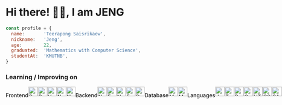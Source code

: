 # Hi there! 👋🏼, I am JENG

```javascript
const profile = {
  name:       'Teerapong Saisrikaew',
  nickname:   'Jeng',
  age:        22,
  graduated:  'Mathematics with Computer Science',
  studentAt:  'KMUTNB',
}
```
### Learning / Improving on

<div style="display: flex;">
  <p style="font-weight: 500">Frontend</p>
  <img src="https://img.shields.io/badge/React-282C34?logo=react&logoColor=8bc34a" alt="React logo" title="React" height="25" />
  <img src="https://img.shields.io/badge/Redux-282C34?logo=redux&logoColor=8bc34a" alt="Redux logo" title="Redux" height="25" />
  <img src="https://img.shields.io/badge/Vue_3-282C34?logo=vuedotjs&logoColor=8bc34a" alt="Vue logo" title="Vue3" height="25" />
  <img src="https://img.shields.io/badge/Nuxt_3-282C34?logo=nuxtdotjs&logoColor=8bc34a" alt="Nuxt3 logo" title="Nuxt 3" height="25" />
  <img src="https://img.shields.io/badge/Next_14-282C34?logo=nextdotjs&logoColor=8bc34a" alt="Next logo" title="Next" height="25" />
  <br />
  <br />
  <p style="font-weight: 500">Backend</p>
  <img src="https://img.shields.io/badge/NodeJS-282C34?logo=nodedotjs&logoColor=8bc34a" alt="NodeJS logo" title="NodeJS" height="25" />
  <img src="https://img.shields.io/badge/ExpressJS-282C34?logo=express&logoColor=8bc34a" alt="ExpressJS logo" title="ExpressJS" height="25" />
  <img src="https://img.shields.io/badge/NestJS-282C34?logo=nestjs&logoColor=8bc34a" alt="NestJS logo" title="NestJS" height="25" />
  <img src="https://img.shields.io/badge/FastAPI-282C34?logo=fastapi&logoColor=8bc34a" alt="FastAPI logo" title="FastAPI" height="25" />
  <img src="https://img.shields.io/badge/Dotnet-282C34?logo=dotnet&logoColor=8bc34a" alt="DotNet logo" title="Dotnet" height="25" />
  <br />
  <br />
  <p style="font-weight: 500">Database</p>
  <img src="https://img.shields.io/badge/MongoDB-282C34?logo=mongodb&logoColor=8bc34a" alt="MongoDB logo" title="MongoDB" height="25" />
  <img src="https://img.shields.io/badge/MariaDB-282C34?logo=mariadb&logoColor=8bc34a" alt="MariaDB logo" title="MariaDB" height="25" />
  <br />
  <br />
  <p style="font-weight: 500">Languages</p>
  <img src="https://img.shields.io/badge/Javascript-282C34?logo=javascript&logoColor=8bc34a" alt="Javascript logo" title="Javascript" height="25" />
  <img src="https://img.shields.io/badge/Typescript-282C34?logo=typescript&logoColor=8bc34a" alt="Typescript logo" title="Typescript" height="25" />
  <img src="https://img.shields.io/badge/Python-282C34?logo=python&logoColor=8bc34a" alt="Python logo" title="Python" height="25" />
  <img src="https://img.shields.io/badge/Go-282C34?logo=go&logoColor=8bc34a" alt="Go logo" title="Go" height="25" />
  <br />
  <img src="https://img.shields.io/badge/HTML5-282C34?logo=html5&logoColor=8bc34a" alt="HTML5 logo" title="HTML5" height="25" />
  <img src="https://img.shields.io/badge/CSS3-282C34?logo=css3&logoColor=8bc34a" alt="CSS3 logo" title="CSS3" height="25" />
  <img src="https://img.shields.io/badge/SASS-282C34?logo=sass&logoColor=8bc34a" alt="SASS logo" title="CSS3" height="25" />
  <img src="https://img.shields.io/badge/Tailwindcss-282C34?logo=tailwindcss&logoColor=8bc34a" alt="tailwind logo" title="tailwind" height="25" />
</div>
